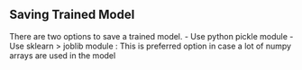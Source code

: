 ## Saving Trained Model
There are two options to save a trained model.
    -   Use python pickle module
    -   Use sklearn > joblib module : This is preferred option in case a lot of numpy arrays are used in the model